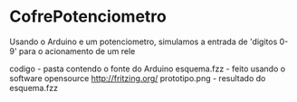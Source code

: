 CofrePotenciometro
==================

Usando o Arduino e um potenciometro, simulamos a entrada de 'digitos 0-9' para o acionamento de um rele

codigo - pasta contendo o fonte do Arduino
esquema.fzz - feito usando o software opensource http://fritzing.org/
prototipo.png - resultado do esquema.fzz
